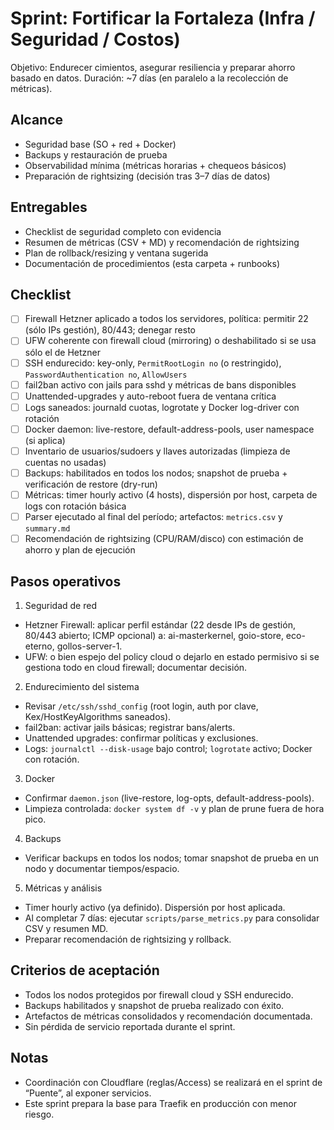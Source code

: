 # Sprint: Fortificar la Fortaleza (Infra / Seguridad / Costos)

Objetivo: Endurecer cimientos, asegurar resiliencia y preparar ahorro basado en datos. Duración: ~7 días (en paralelo a la recolección de métricas).

## Alcance
- Seguridad base (SO + red + Docker)
- Backups y restauración de prueba
- Observabilidad mínima (métricas horarias + chequeos básicos)
- Preparación de rightsizing (decisión tras 3–7 días de datos)

## Entregables
- Checklist de seguridad completo con evidencia
- Resumen de métricas (CSV + MD) y recomendación de rightsizing
- Plan de rollback/resizing y ventana sugerida
- Documentación de procedimientos (esta carpeta + runbooks)

## Checklist

- [ ] Firewall Hetzner aplicado a todos los servidores, política: permitir 22 (sólo IPs gestión), 80/443; denegar resto
- [ ] UFW coherente con firewall cloud (mirroring) o deshabilitado si se usa sólo el de Hetzner
- [ ] SSH endurecido: key-only, `PermitRootLogin no` (o restringido), `PasswordAuthentication no`, `AllowUsers`
- [ ] fail2ban activo con jails para sshd y métricas de bans disponibles
- [ ] Unattended-upgrades y auto-reboot fuera de ventana crítica
- [ ] Logs saneados: journald cuotas, logrotate y Docker log-driver con rotación
- [ ] Docker daemon: live-restore, default-address-pools, user namespace (si aplica)
- [ ] Inventario de usuarios/sudoers y llaves autorizadas (limpieza de cuentas no usadas)
- [ ] Backups: habilitados en todos los nodos; snapshot de prueba + verificación de restore (dry-run)
- [ ] Métricas: timer hourly activo (4 hosts), dispersión por host, carpeta de logs con rotación básica
- [ ] Parser ejecutado al final del período; artefactos: `metrics.csv` y `summary.md`
- [ ] Recomendación de rightsizing (CPU/RAM/disco) con estimación de ahorro y plan de ejecución

## Pasos operativos

1) Seguridad de red
- Hetzner Firewall: aplicar perfil estándar (22 desde IPs de gestión, 80/443 abierto; ICMP opcional) a: ai-masterkernel, goio-store, eco-eterno, gollos-server-1.
- UFW: o bien espejo del policy cloud o dejarlo en estado permisivo si se gestiona todo en cloud firewall; documentar decisión.

2) Endurecimiento del sistema
- Revisar `/etc/ssh/sshd_config` (root login, auth por clave, Kex/HostKeyAlgorithms saneados).
- fail2ban: activar jails básicas; registrar bans/alerts.
- Unattended upgrades: confirmar políticas y exclusiones.
- Logs: `journalctl --disk-usage` bajo control; `logrotate` activo; Docker con rotación.

3) Docker
- Confirmar `daemon.json` (live-restore, log-opts, default-address-pools).
- Limpieza controlada: `docker system df -v` y plan de prune fuera de hora pico.

4) Backups
- Verificar backups en todos los nodos; tomar snapshot de prueba en un nodo y documentar tiempos/espacio.

5) Métricas y análisis
- Timer hourly activo (ya definido). Dispersión por host aplicada.
- Al completar 7 días: ejecutar `scripts/parse_metrics.py` para consolidar CSV y resumen MD.
- Preparar recomendación de rightsizing y rollback.

## Criterios de aceptación
- Todos los nodos protegidos por firewall cloud y SSH endurecido.
- Backups habilitados y snapshot de prueba realizado con éxito.
- Artefactos de métricas consolidados y recomendación documentada.
- Sin pérdida de servicio reportada durante el sprint.

## Notas
- Coordinación con Cloudflare (reglas/Access) se realizará en el sprint de “Puente”, al exponer servicios.
- Este sprint prepara la base para Traefik en producción con menor riesgo.
